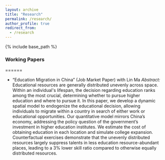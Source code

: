 ```yaml
---
layout: archive
title: "Research"
permalink: /research/
author_profile: true
redirect_from:
  - /research
---
```


{% include base_path %}
### Working Papers
======
- “Education Migration in China” (Job Market Paper) with Lin Ma
*Abstract:* Educational resources are generally distributed unevenly across space. Within an individual's lifespan, the decision regarding education ranks among the most crucial, determining whether to pursue higher education and where to pursue it. In this paper, we develop a dynamic spatial model to endogenize the educational decision, allowing individuals to migrate within a country in search of either work or educational opportunities. Our quantitative model mirrors China’s economy, addressing the policy question of the government’s investment in higher education institutes. We estimate the cost of obtaining education in each location and simulate college expansion. Counterfactual exercises demonstrate that the unevenly distributed resources largely suppress talents in less education resource-abundant places, leading to a 3% lower skill ratio compared to otherwise equally distributed resources.
